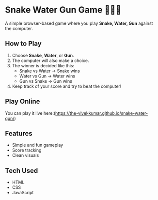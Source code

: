 # Snake Water Gun Game 🐍💧🔫

A simple browser-based game where you play **Snake, Water, Gun** against the computer.  

## How to Play
1. Choose **Snake**, **Water**, or **Gun**.  
2. The computer will also make a choice.  
3. The winner is decided like this:
   - Snake vs Water → Snake wins  
   - Water vs Gun → Water wins  
   - Gun vs Snake → Gun wins  
4. Keep track of your score and try to beat the computer!  

## Play Online
You can play it live here:(https://the-vivekkumar.github.io/snake-water-gun/)

## Features
- Simple and fun gameplay  
- Score tracking  
- Clean visuals  

## Tech Used
- HTML  
- CSS  
- JavaScript  
